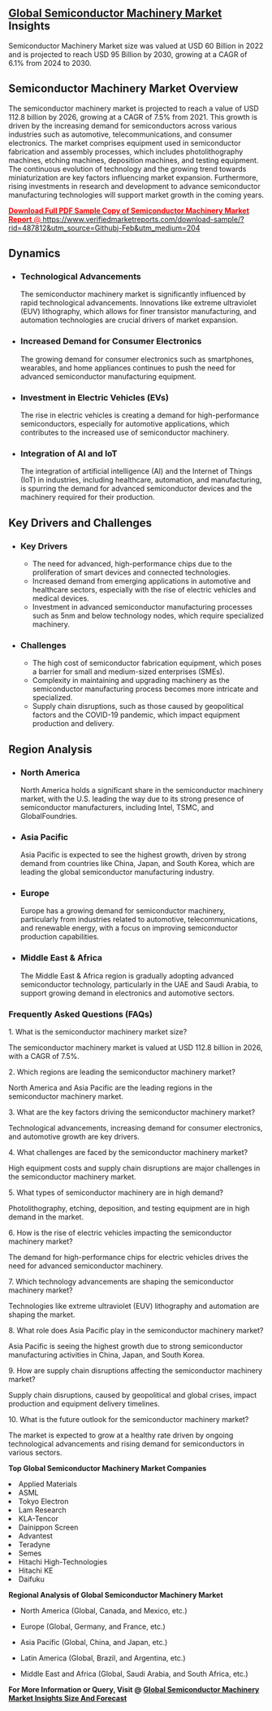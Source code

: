 <h2><a href="https://www.verifiedmarketreports.com/download-sample/?rid=487812&amp;utm_source=Githubj&amp;utm_medium=204" target="_blank">Global Semiconductor Machinery Market</a> Insights</h2><p>Semiconductor Machinery Market size was valued at USD 60 Billion in 2022 and is projected to reach USD 95 Billion by 2030, growing at a CAGR of 6.1% from 2024 to 2030.</p><p> <h2>Semiconductor Machinery Market Overview</h2> <p>The semiconductor machinery market is projected to reach a value of USD 112.8 billion by 2026, growing at a CAGR of 7.5% from 2021. This growth is driven by the increasing demand for semiconductors across various industries such as automotive, telecommunications, and consumer electronics. The market comprises equipment used in semiconductor fabrication and assembly processes, which includes photolithography machines, etching machines, deposition machines, and testing equipment. The continuous evolution of technology and the growing trend towards miniaturization are key factors influencing market expansion. Furthermore, rising investments in research and development to advance semiconductor manufacturing technologies will support market growth in the coming years.</p> <p><a href="sample_link"><p><span class=""><span style="color: #ff0000;"><strong>Download Full PDF Sample Copy of Semiconductor Machinery Market Report</strong> @ </span><a href="https://www.verifiedmarketreports.com/download-sample/?rid=487812&amp;utm_source=Githubj-Feb&amp;utm_medium=204" target="_blank">https://www.verifiedmarketreports.com/download-sample/?rid=487812&amp;utm_source=Githubj-Feb&amp;utm_medium=204</a></span></p></a></p> <h2>Dynamics</h2> <ul> <li><h3>Technological Advancements</h3> The semiconductor machinery market is significantly influenced by rapid technological advancements. Innovations like extreme ultraviolet (EUV) lithography, which allows for finer transistor manufacturing, and automation technologies are crucial drivers of market expansion.</li> <li><h3>Increased Demand for Consumer Electronics</h3> The growing demand for consumer electronics such as smartphones, wearables, and home appliances continues to push the need for advanced semiconductor manufacturing equipment.</li> <li><h3>Investment in Electric Vehicles (EVs)</h3> The rise in electric vehicles is creating a demand for high-performance semiconductors, especially for automotive applications, which contributes to the increased use of semiconductor machinery.</li> <li><h3>Integration of AI and IoT</h3> The integration of artificial intelligence (AI) and the Internet of Things (IoT) in industries, including healthcare, automation, and manufacturing, is spurring the demand for advanced semiconductor devices and the machinery required for their production.</li> </ul> <h2>Key Drivers and Challenges</h2> <ul> <li><h3>Key Drivers</h3> <ul> <li>The need for advanced, high-performance chips due to the proliferation of smart devices and connected technologies.</li> <li>Increased demand from emerging applications in automotive and healthcare sectors, especially with the rise of electric vehicles and medical devices.</li> <li>Investment in advanced semiconductor manufacturing processes such as 5nm and below technology nodes, which require specialized machinery.</li> </ul> </li> <li><h3>Challenges</h3> <ul> <li>The high cost of semiconductor fabrication equipment, which poses a barrier for small and medium-sized enterprises (SMEs).</li> <li>Complexity in maintaining and upgrading machinery as the semiconductor manufacturing process becomes more intricate and specialized.</li> <li>Supply chain disruptions, such as those caused by geopolitical factors and the COVID-19 pandemic, which impact equipment production and delivery.</li> </ul> </li> </ul> <h2>Region Analysis</h2> <ul> <li><h3>North America</h3> North America holds a significant share in the semiconductor machinery market, with the U.S. leading the way due to its strong presence of semiconductor manufacturers, including Intel, TSMC, and GlobalFoundries.</li> <li><h3>Asia Pacific</h3> Asia Pacific is expected to see the highest growth, driven by strong demand from countries like China, Japan, and South Korea, which are leading the global semiconductor manufacturing industry.</li> <li><h3>Europe</h3> Europe has a growing demand for semiconductor machinery, particularly from industries related to automotive, telecommunications, and renewable energy, with a focus on improving semiconductor production capabilities.</li> <li><h3>Middle East & Africa</h3> The Middle East & Africa region is gradually adopting advanced semiconductor technology, particularly in the UAE and Saudi Arabia, to support growing demand in electronics and automotive sectors.</li> </ul> <h3>Frequently Asked Questions (FAQs)</h3> <p>1. What is the semiconductor machinery market size?</p> <p>The semiconductor machinery market is valued at USD 112.8 billion in 2026, with a CAGR of 7.5%.</p> <p>2. Which regions are leading the semiconductor machinery market?</p> <p>North America and Asia Pacific are the leading regions in the semiconductor machinery market.</p> <p>3. What are the key factors driving the semiconductor machinery market?</p> <p>Technological advancements, increasing demand for consumer electronics, and automotive growth are key drivers.</p> <p>4. What challenges are faced by the semiconductor machinery market?</p> <p>High equipment costs and supply chain disruptions are major challenges in the semiconductor machinery market.</p> <p>5. What types of semiconductor machinery are in high demand?</p> <p>Photolithography, etching, deposition, and testing equipment are in high demand in the market.</p> <p>6. How is the rise of electric vehicles impacting the semiconductor machinery market?</p> <p>The demand for high-performance chips for electric vehicles drives the need for advanced semiconductor machinery.</p> <p>7. Which technology advancements are shaping the semiconductor machinery market?</p> <p>Technologies like extreme ultraviolet (EUV) lithography and automation are shaping the market.</p> <p>8. What role does Asia Pacific play in the semiconductor machinery market?</p> <p>Asia Pacific is seeing the highest growth due to strong semiconductor manufacturing activities in China, Japan, and South Korea.</p> <p>9. How are supply chain disruptions affecting the semiconductor machinery market?</p> <p>Supply chain disruptions, caused by geopolitical and global crises, impact production and equipment delivery timelines.</p> <p>10. What is the future outlook for the semiconductor machinery market?</p> <p>The market is expected to grow at a healthy rate driven by ongoing technological advancements and rising demand for semiconductors in various sectors.</p> </p><p><strong>Top Global Semiconductor Machinery Market Companies</strong></p><div data-test-id=""><p><li>Applied Materials</li><li> ASML</li><li> Tokyo Electron</li><li> Lam Research</li><li> KLA-Tencor</li><li> Dainippon Screen</li><li> Advantest</li><li> Teradyne</li><li> Semes</li><li> Hitachi High-Technologies</li><li> Hitachi KE</li><li> Daifuku</li></p><div><strong>Regional Analysis of&nbsp;Global Semiconductor Machinery Market</strong></div><ul><li dir="ltr"><p dir="ltr">North America&nbsp;(Global, Canada, and Mexico, etc.)</p></li><li dir="ltr"><p dir="ltr">Europe (Global, Germany, and France, etc.)</p></li><li dir="ltr"><p dir="ltr">Asia Pacific&nbsp;(Global, China, and Japan, etc.)</p></li><li dir="ltr"><p dir="ltr">Latin America&nbsp;(Global, Brazil, and Argentina, etc.)</p></li><li dir="ltr">Middle East and Africa&nbsp;(Global, Saudi Arabia, and South Africa, etc.)</li></ul><p><strong>For More Information or Query, Visit @&nbsp;</strong><strong><a href="https://www.verifiedmarketreports.com/product/semiconductor-machinery-market-size-and-forecast/?utm_source=Githubj&amp;utm_medium=204" target="_blank">Global Semiconductor Machinery Market Insights Size And Forecast</a></strong></p></div>
